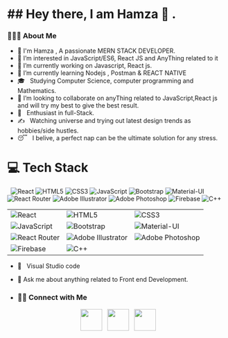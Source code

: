 <h1>## Hey there, I am Hamza 👋 .</h1>

<h3> 👨🏻‍💻 About Me </h3>

- 👋 I'm Hamza , A passionate MERN STACK DEVELOPER.
- 👀 I’m interested in JavaScript/ES6, React JS and AnyThing related to it
- 🔭 I’m currently working on Javascript, React js.
- 🌱 I’m currently learning Nodejs , Postman & REACT NATIVE
- 🎓 &nbsp; Studying Computer Science, computer programming and Mathematics.
- 👯 I’m looking to collaborate on anyThing related to JavaScript,React js and will try my best to give the best result.
- 🌱 &nbsp; Enthusiast in full-Stack.
- ✍️ &nbsp; Watching universe and trying out latest design trends as hobbies/side hustles.
- 😴 &nbsp; I belive, a perfect nap can be the ultimate solution for any stress.


<h1>💻 Tech Stack</h1>

  &nbsp; ![React](https://img.shields.io/badge/react-%2320232a.svg?style=for-the-badge&logo=react&logoColor=%2361DAFB)  ![HTML5](https://img.shields.io/badge/html5-%23E34F26.svg?style=for-the-badge&logo=html5&logoColor=white)
   ![CSS3](https://img.shields.io/badge/css3-%231572B6.svg?style=for-the-badge&logo=css3&logoColor=white)
   ![JavaScript](https://img.shields.io/badge/javascript-%23323330.svg?style=for-the-badge&logo=javascript&logoColor=%23F7DF1E)
   ![Bootstrap](https://img.shields.io/badge/bootstrap-%238511FA.svg?style=for-the-badge&logo=bootstrap&logoColor=white)
   ![Material-UI](https://img.shields.io/badge/material_ui-%230081CB.svg?style=for-the-badge&logo=mui&logoColor=white)
   ![React Router](https://img.shields.io/badge/react_router-%23CA4245.svg?style=for-the-badge&logo=react-router&logoColor=white)  ![Adobe Illustrator](https://img.shields.io/badge/adobe_illustrator-%23FF9A00.svg?style=for-the-badge&logo=adobe-illustrator&logoColor=white)
   ![Adobe Photoshop](https://img.shields.io/badge/adobe_photoshop-%2331A8FF.svg?style=for-the-badge&logo=adobe-photoshop&logoColor=white)  ![Firebase](https://img.shields.io/badge/firebase-%23039BE5.svg?style=for-the-badge&logo=firebase&logoColor=white) ![C++](https://img.shields.io/badge/C%2B%2B-%2300599C.svg?style=for-the-badge&logo=c%2B%2B&logoColor=white)



   <table>
  <tr>
    <td><img src="https://img.shields.io/badge/react-%2320232a.svg?style=for-the-badge&logo=react&logoColor=%2361DAFB" alt="React"></td>
    <td><img src="https://img.shields.io/badge/html5-%23E34F26.svg?style=for-the-badge&logo=html5&logoColor=white" alt="HTML5"></td>
    <td><img src="https://img.shields.io/badge/css3-%231572B6.svg?style=for-the-badge&logo=css3&logoColor=white" alt="CSS3"></td>
  </tr>
  <tr>
    <td><img src="https://img.shields.io/badge/javascript-%23323330.svg?style=for-the-badge&logo=javascript&logoColor=%23F7DF1E" alt="JavaScript"></td>
    <td><img src="https://img.shields.io/badge/bootstrap-%238511FA.svg?style=for-the-badge&logo=bootstrap&logoColor=white" alt="Bootstrap"></td>
    <td><img src="https://img.shields.io/badge/material_ui-%230081CB.svg?style=for-the-badge&logo=mui&logoColor=white" alt="Material-UI"></td>
  </tr>
  <tr>
    <td><img src="https://img.shields.io/badge/react_router-%23CA4245.svg?style=for-the-badge&logo=react-router&logoColor=white" alt="React Router"></td>
    <td><img src="https://img.shields.io/badge/adobe_illustrator-%23FF9A00.svg?style=for-the-badge&logo=adobe-illustrator&logoColor=white" alt="Adobe Illustrator"></td>
    <td><img src="https://img.shields.io/badge/adobe_photoshop-%2331A8FF.svg?style=for-the-badge&logo=adobe-photoshop&logoColor=white" alt="Adobe Photoshop"></td>
  </tr>
  <tr>
    <td><img src="https://img.shields.io/badge/firebase-%23039BE5.svg?style=for-the-badge&logo=firebase&logoColor=white" alt="Firebase"></td>
    <td><img src="https://img.shields.io/badge/C%2B%2B-%2300599C.svg?style=for-the-badge&logo=c%2B%2B&logoColor=white" alt="C++"></td>
  </tr>
</table>

- 🔧 &nbsp; Visual Studio code 
- 💬 Ask me about anything related to Front end Development.

- <h3> 🤝🏻 Connect with Me </h3>
<p align="center">
&nbsp; <a href="https://instagram.com/hamza.zaidi.7921" target="_blank" rel="noopener noreferrer"><img src="https://img.icons8.com/plasticine/100/000000/instagram-new.png" width="50" /></a>  
&nbsp; <a href="https://www.linkedin.com/in/hamza-zaidi-666441202/" target="_blank" rel="noopener noreferrer"><img src="https://img.icons8.com/plasticine/100/000000/linkedin.png" width="50" /></a>
&nbsp; <a href="mailto:hamzazaidi619@gmail.com" target="_blank" rel="noopener noreferrer"><img src="https://img.icons8.com/plasticine/100/000000/gmail.png"  width="50" /></a>
</p>
